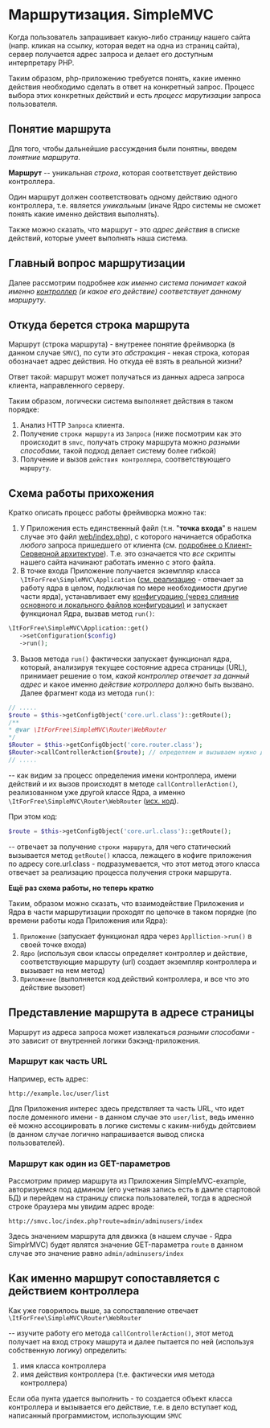 
# Маршрутизация. SimpleMVC

Когда пользователь запрашивает какую-либо страницу нашего сайта (напр. кликая на ссылку, которая ведет на одна из страниц сайта), сервер получается адрес запроса и делает его доступным интерпретару PHP.

Таким образом, php-приложению требуется понять, какие именно действия необходимо сделать в ответ на конкретный запрос. 
Процесс выбора этих конкретных действий и есть _процесс марутизации_ запроса пользователя.

## Понятие маршрута

Для того, чтобы дальнейшие рассуждения были понятны, введем _понятние маршрута_.

**Маршрут** -- уникальная _строка_, которая соответствует действию контроллера.

Один маршрут должен соответствовать одному действию одного контроллера, т.е. является _уникальным_ (иначе Ядро системы не сможет понять какие именно действия выполнять).

Также можно сказать, что маршрут - это _адрес действия_ в списке действий, которые умеет выполнять наша система.

## Главный вопрос маршрутизации

Далее рассмотрим подробнее _как именно система понимает какой именно [контроллер](Controllers.md) (и какое его действие) соответствует данному маршруту_.


## Откуда берется строка маршрута

Маршрут (строка маршрута) - внутренее понятие фреймворка (в данном случае `SMVC`),
по сути это _абстракция_ - некая строка, которая обозначает адрес действия.
Но откуда её взять в реальной жизни?

Ответ такой: маршрут может получаться из данных адреса запроса клиента, направленного серверу.

Таким образом, логически система выполняет действия в таком порядке: 

1. Анализ HTTP `Запроса` клиента.
2. Получение `строки маршрута` из `Запроса` (ниже посмотрим как это происходит в `smvc`, 
получать строку маршрута можно _разными способами_, такой подход делает систему более гибкой)
3. Получение и вызов `действия контроллера`, соответствующего `маршруту`.


## Схема работы прихожения

Кратко описать процесс работы фреймворка можно так:

1. У Приложения есть единственный файл (т.н. "**точка входа**" в нашем случае это файл [web/index.php](https://github.com/it-for-free/SimpleMVC-example/blob/master/web/index.php)), с которого начинается обработка _любого_ запроса пришедшего от клиента (см. [подробнее о Клиент-Серверной архитектуре](http://fkn.ktu10.com/?q=node/9330)). Т.е. это означается что _все_ скрипты нашего сайта начинают работать именно с этого файла.
2. В точке входа Приложение получается экземпляр класса `\ItForFree\SimpleMVC\Application` ([см. реализацию](https://github.com/it-for-free/SimpleMVC/blob/master/src/Application.php) - отвечает за работу ядра в целом, подключая по мере необходимости другие части ярда), устанавливает ему [конфигурацию (через слияние основного и локального файлов конфигурации)](Config.md) и запускает функционал Ядра, вызвав метод `run()`:
 
 ```php
 \ItForFree\SimpleMVC\Application::get()
    ->setConfiguration($config)
    ->run();
 ```
3. Вызов метода `run()` фактически запускает функционал ядра, который, анализируя текущее состояние адреса страницы (URL), принимает решение о том, _какой контроллер отвечает за данный адрес_ и какое именно _действие котроллера_ должно быть вызвано. Далее  фрагмент кода из метода `run()`:

```php
// .....
$route = $this->getConfigObject('core.url.class')::getRoute();
/**
* @var \ItForFree\SimpleMVC\Router\WebRouter
*/
$Router = $this->getConfigObject('core.router.class');
$Router->callControllerAction($route); // определяем и вызываем нужно действие контроллера
// .....
```
-- как видим за процесс определения имени контроллера, имени действий и их вызов происходят в методе `callControllerAction()`, реализованном  уже другой классе Ядра, а именно `\ItForFree\SimpleMVC\Router\WebRouter` ([исх. код](https://github.com/it-for-free/SimpleMVC/blob/master/src/WebRouter.php)).


При этом код:
```php
$route = $this->getConfigObject('core.url.class')::getRoute();
```
-- отвечает за получение `строки маршрута`, для чего статический вызывается метод `getRoute()` класса, лежащего в кофиге приложения по адресу core.url.class - подразумевается, что этот метод этого класса отвечает за реализацию процесса получения строки маршрута.


**Ещё раз схема работы, но теперь кратко**

Таким, образом можно сказать, что взаимодействие Приложения и Ядра в части маршрутизации проходят по цепочке в таком порядке (по времени работы кода Приложения или Ядра):

 1. `Приложение` (запускает функционал ядра через `Applliction->run()` в своей точке входа)
 2. `Ядро` (используя свои классы определяет контроллер и действие, соответствующие маршруту (url) создает экземпляр контроллера и вызывает на нем метод)
 3. `Приложение` (выполняется код действий контроллера, и все что это действие вызовет)


## Представление маршрута в адресе страницы

Маршрут из адреса запроса может извлекаться _разными способами_ - это зависит от внутренней логики бэкэнд-приложения.

### Маршрут как часть URL

Например, есть адрес:
```
http://example.loc/user/list
```

Для Приложения интерес здесь предствляет та часть URL, что идет после доменного имени - в данном случае это `user/list`, ведь именно её можно ассоциировать в логике системы с каким-нибудь дейтсвием (в данном случае логично напрашивается вывод списка пользователей).

### Маршрут как один из GET-параметров 

Рассмотрим пример маршрута из Приложения SimpleMVC-example, авторизуемся под админом (его учетная запись есть в дампе стартовой БД) и перейдем на страницу списка пользователей, тогда в адресной строке браузера мы увидим адрес вроде:

```
http://smvc.loc/index.php?route=admin/adminusers/index
```

Здесь значением маршрута для движка (в нашем случае - Ядра SimplrMVC) будет являтся значение GET-параметра `route` в данном случае это значение равно `admin/adminusers/index`

## Как именно маршрут сопоставляется с действием контроллера

Как уже говорилось выше, за сопоставление отвечает `\ItForFree\SimpleMVC\Router\WebRouter`

-- изучите работу его метода `callControllerAction()`, этот метод получает на вход строку машрута и далее пытается по ней (используя собственную логику) определить:
1. имя класса контроллера
2. имя действия контроллера (т.е. фактически имя метода контроллера)

Если оба пунта удается выполнить - то создается объект класса контроллера и вызывается его действие, т.е. в дело вступает код, написанный программистом, использующим `SMVC`

